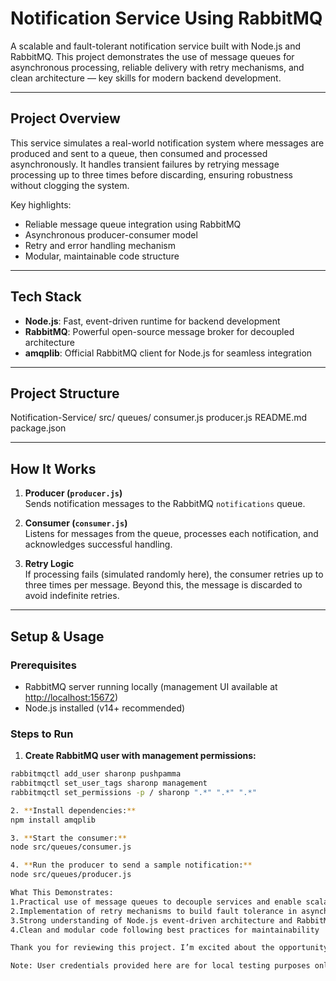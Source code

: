 #  Notification Service Using RabbitMQ

A scalable and fault-tolerant notification service built with Node.js and RabbitMQ. This project demonstrates the use of message queues for asynchronous processing, reliable delivery with retry mechanisms, and clean architecture — key skills for modern backend development.

---

## Project Overview

This service simulates a real-world notification system where messages are produced and sent to a queue, then consumed and processed asynchronously. It handles transient failures by retrying message processing up to three times before discarding, ensuring robustness without clogging the system.

Key highlights:  
- Reliable message queue integration using RabbitMQ  
- Asynchronous producer-consumer model  
- Retry and error handling mechanism  
- Modular, maintainable code structure  

---

## Tech Stack

- **Node.js**: Fast, event-driven runtime for backend development  
- **RabbitMQ**: Powerful open-source message broker for decoupled architecture  
- **amqplib**: Official RabbitMQ client for Node.js for seamless integration

---

## Project Structure

Notification-Service/
 src/
 queues/
 consumer.js 
 producer.js 
 README.md
 package.json


---

##  How It Works

1. **Producer (`producer.js`)**  
   Sends notification messages to the RabbitMQ `notifications` queue.

2. **Consumer (`consumer.js`)**  
   Listens for messages from the queue, processes each notification, and acknowledges successful handling.

3. **Retry Logic**  
   If processing fails (simulated randomly here), the consumer retries up to three times per message. Beyond this, the message is discarded to avoid indefinite retries.

---

## Setup & Usage

### Prerequisites

- RabbitMQ server running locally (management UI available at [http://localhost:15672](http://localhost:15672))  
- Node.js installed (v14+ recommended)

### Steps to Run

1. **Create RabbitMQ user with management permissions:**

```bash
rabbitmqctl add_user sharonp pushpamma
rabbitmqctl set_user_tags sharonp management
rabbitmqctl set_permissions -p / sharonp ".*" ".*" ".*"

2. **Install dependencies:**
npm install amqplib

3. **Start the consumer:**
node src/queues/consumer.js

4. **Run the producer to send a sample notification:**
node src/queues/producer.js

What This Demonstrates:
1.Practical use of message queues to decouple services and enable scalable systems
2.Implementation of retry mechanisms to build fault tolerance in asynchronous processing
3.Strong understanding of Node.js event-driven architecture and RabbitMQ messaging patterns
4.Clean and modular code following best practices for maintainability

Thank you for reviewing this project. I’m excited about the opportunity to contribute and learn further through this internship. 

Note: User credentials provided here are for local testing purposes only and should be secured in production.
